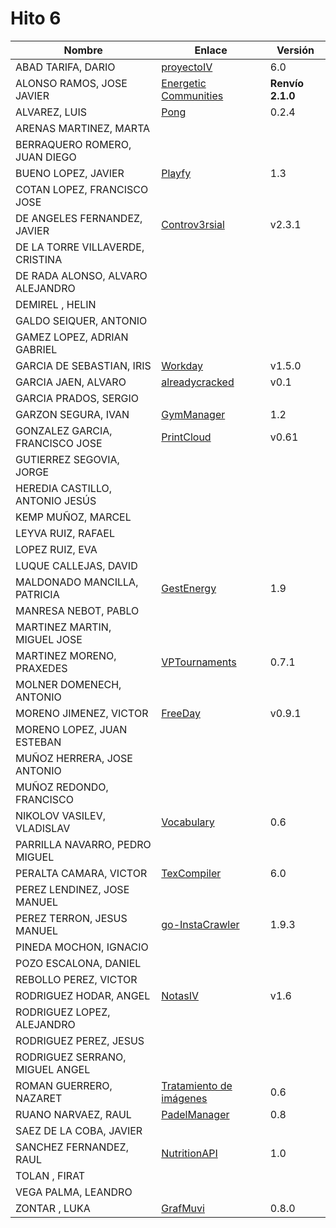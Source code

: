 # Hito 6

| Nombre | Enlace | Versión |
|--------|--------|---------|
|ABAD TARIFA, DARIO | [proyectoIV](https://github.com/daraahh/proyectoIV) | 6.0 |
|ALONSO RAMOS, JOSE JAVIER | [Energetic Communities](https://github.com/JJavier98/IV-Project) | **Renvío 2.1.0** |
|ALVAREZ, LUIS | [Pong](https://github.com/lag2k/pong) | 0.2.4 |
|ARENAS MARTINEZ, MARTA| | |
|BERRAQUERO ROMERO, JUAN DIEGO | | |
|BUENO LOPEZ, JAVIER | [Playfy](https://github.com/JaviBL8/Playfy) | 1.3 |
|COTAN LOPEZ, FRANCISCO JOSE | | |
|DE ANGELES FERNANDEZ, JAVIER | [Controv3rsial](https://github.com/jdafer98/Controv3rsial) | v2.3.1 |
|DE LA TORRE VILLAVERDE, CRISTINA | | |
|DE RADA ALONSO, ALVARO ALEJANDRO | | |
|DEMIREL , HELIN | | |
|GALDO SEIQUER, ANTONIO | | |
|GAMEZ LOPEZ, ADRIAN GABRIEL | | |
|GARCIA DE SEBASTIAN, IRIS | [Workday](https://github.com/iris-garcia/workday) | v1.5.0 |
|GARCIA JAEN, ALVARO | [alreadycracked](https://github.com/AlvaroGarciaJaen/alreadycracked) | v0.1 |
|GARCIA PRADOS, SERGIO | | |
|GARZON SEGURA, IVAN | [GymManager](https://github.com/i4vk/GymManager) | 1.2 |
|GONZALEZ GARCIA, FRANCISCO JOSE |[PrintCloud](https://github.com/Neo-Stark/Proyecto-IV-19-20) | v0.61 |
|GUTIERREZ SEGOVIA, JORGE | | |
|HEREDIA CASTILLO, ANTONIO JESÚS| | |
|KEMP MUÑOZ, MARCEL | | |
|LEYVA RUIZ, RAFAEL | | |
|LOPEZ RUIZ, EVA | | |
|LUQUE CALLEJAS, DAVID | | |
|MALDONADO MANCILLA, PATRICIA |[GestEnergy](https://github.com/patriciamaldonado/GestEnergy) |1.9|
|MANRESA NEBOT, PABLO | | |
|MARTINEZ MARTIN, MIGUEL JOSE | | |
|MARTINEZ MORENO, PRAXEDES | [VPTournaments](https://github.com/pramartinez/IV_project) | 0.7.1 |
|MOLNER DOMENECH, ANTONIO | | |
|MORENO JIMENEZ, VICTOR |[FreeDay](https://github.com/VictorMorenoJimenez/IV) |v0.9.1 |
|MORENO LOPEZ, JUAN ESTEBAN | | |
|MUÑOZ HERRERA, JOSE ANTONIO | | |
|MUÑOZ REDONDO, FRANCISCO | | |
|NIKOLOV VASILEV, VLADISLAV | [Vocabulary](https://github.com/Vol0kin/Vocabulary) | 0.6 |
|PARRILLA NAVARRO, PEDRO MIGUEL | | |
|PERALTA CAMARA, VICTOR | [TexCompiler](https://github.com/victorperalta93/IV-Proyecto) | 6.0 |
|PEREZ LENDINEZ, JOSE MANUEL | | |
|PEREZ TERRON, JESUS MANUEL | [go-InstaCrawler](https://github.com/Jesus-Sheriff/go-InstaCrawler) | 1.9.3 |
|PINEDA MOCHON, IGNACIO | | |
|POZO ESCALONA, DANIEL | | |
|REBOLLO PEREZ, VICTOR | | |
|RODRIGUEZ HODAR, ANGEL | [NotasIV](https://github.com/angelhodar/NotasIV) | v1.6 |
|RODRIGUEZ LOPEZ, ALEJANDRO | | |
|RODRIGUEZ PEREZ, JESUS | | |
|RODRIGUEZ SERRANO, MIGUEL ANGEL | | |
|ROMAN GUERRERO, NAZARET | [Tratamiento de imágenes](https://github.com/nazaretrogue/Microservicio-multimedia) | 0.6 |
|RUANO NARVAEZ, RAUL | [PadelManager](https://github.com/ruanete/PadelManager) | 0.8 |
|SAEZ DE LA COBA, JAVIER | | |
|SANCHEZ FERNANDEZ, RAUL | [NutritionAPI](https://github.com/raulsf6/Proyecto-IV) | 1.0 |
|TOLAN , FIRAT | | |
|VEGA PALMA, LEANDRO | | |
|ZONTAR , LUKA | [GrafMuvi](https://github.com/lzontar/GrafMuvi) | 0.8.0 |
